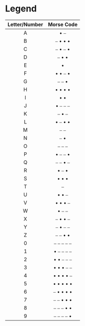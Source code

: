 # Legend

| Letter/Number  | Morse Code |
| :------------: | :--------: |
| A | &#8226; &#9135; |
| B | &#9135; &#8226; &#8226; &#8226; |
| C | &#9135; &#8226; &#9135; &#8226; |
| D | &#9135; &#8226; &#8226; |
| E | &#8226; |
| F | &#8226; &#8226; &#9135; &#8226; |
| G | &#9135; &#9135; &#8226; |
| H | &#8226; &#8226; &#8226; &#8226; |
| I | &#8226; &#8226; |
| J | &#8226; &#9135; &#9135; &#9135; |
| K | &#9135; &#8226; &#9135; |
| L | &#8226; &#9135; &#8226; &#8226; |
| M | &#9135; &#9135; |
| N | &#9135; &#8226; |
| O | &#9135; &#9135; &#9135; |
| P | &#8226; &#9135; &#9135; &#8226; |
| Q | &#9135; &#9135; &#8226; &#9135; |
| R | &#8226; &#9135; &#8226; |
| S | &#8226; &#8226; &#8226; |
| T | &#9135; |
| U | &#8226; &#8226; &#9135; |
| V | &#8226; &#8226; &#8226; &#9135; |
| W | &#8226; &#9135; &#9135; |
| X | &#9135; &#8226; &#8226; &#9135; |
| Y | &#9135; &#8226; &#9135; &#9135; |
| Z | &#9135; &#9135; &#8226; &#8226; |
| 0 | &#9135; &#9135; &#9135; &#9135; &#9135; |
| 1 | &#8226; &#9135; &#9135; &#9135; &#9135; |
| 2 | &#8226; &#8226; &#9135; &#9135; &#9135; |
| 3 | &#8226; &#8226; &#8226; &#9135; &#9135; |
| 4 | &#8226; &#8226; &#8226; &#8226; &#9135; |
| 5 | &#8226; &#8226; &#8226; &#8226; &#8226; |
| 6 | &#9135; &#8226; &#8226; &#8226; &#8226; |
| 7 | &#9135; &#9135; &#8226; &#8226; &#8226; |
| 8 | &#9135; &#9135; &#9135; &#8226; &#8226; |
| 9 | &#9135; &#9135; &#9135; &#9135; &#8226; |
